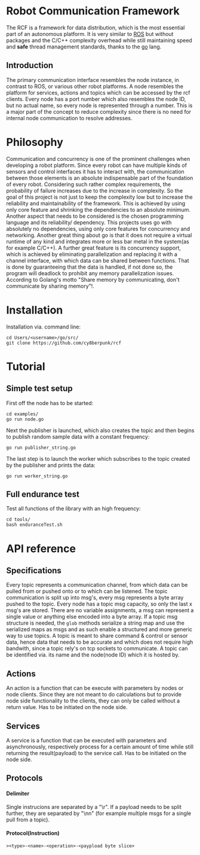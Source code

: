 # Robot Communication Framework

The RCF is a framework for data distribution, which is the most essential part of an autonomous platform. It is very similar to [ROS](https://www.ros.org/) but without packages and the C/C++ complexity overhead while still maintaining speed and **safe** thread management standards, thanks to the [go](https://golang.org/) lang.

## Introduction

The primary communication interface resembles the node instance, in contrast to ROS, or various other robot platforms. A node resembles the platform for services, actions and topics which can be accessed by the rcf clients.
Every node has a port number which also resembles the node ID, but no actual name, so every node is represented through a number. This is a major part of the concept to reduce complexity since there is no need for internal node communication to resolve addresses.

# Philosophy

Communication and concurrency is one of the prominent challenges when developing a robot platform. Since every robot can have multiple kinds of sensors and control interfaces it has to interact with, the communication between those elements is an absolute indispensable part of the foundation of every robot.
Considering such rather complex requirements, the probability of failure increases due to the increase in complexity. So the goal of this project is not just to keep the complexity low but to increase the reliability and maintainability of the framework. This is achieved by using only core feature and shrinking the dependencies to an absolute minimum. Another aspect that needs to be considered is the chosen programming language and its reliability/ dependency. This projects uses go with absolutely no dependencies, using only core features for concurrency and networking. Another great thing about go is that it does not require a virtual runtime of any kind and integrates more or less bar metal in the system(as for example C/C++). A further great feature is its concurrency support, which is achieved by eliminating parallelization and replacing it with a channel interface, with which data can be shared between functions. That is done by guaranteeing that the data is handled, if not done so, the program will deadlock to prohibit any memory parallelization issues. According to Golang's motto "Share memory by communicating, don't communicate by sharing memory"!. 

# Installation

Installation via. command line: <br>

`cd Users/<username>/go/src/ ` <br>
`git clone https://github.com/cy8berpunk/rcf` <br>

# Tutorial

## Simple test setup

First off the node has to be started:

`cd examples/ ` <br> 
`go run node.go` <br>
 
Next the publisher is launched, which also creates the topic and then begins to publish random sample data with a constant frequency:

`go run publisher_string.go` <br>

The last step is to launch the worker which subscribes to the topic created by the publisher and prints the data:

`go run worker_string.go` <br>

## Full endurance test

Test all functions of the library with an high frequency:

`cd tools/ ` <br> 
`bash enduranceTest.sh` <br>

# API reference

## Specifications

Every topic represents a communication channel, from which data can be pulled from or pushed onto or to which can be listened.
The topic communication is split up into msg's, every msg represents a byte array pushed to the topic. Every node has a topic msg capacity, so only the last x msg's are stored. There are no variable assignments, a msg can represent a single value or anything else encoded into a byte array. If a topic msg structure is needed, the `glob` methods serialize a string map and use the serialized maps as msgs and as such enable a structured and more generic way to use topics.
A topic is meant to share command & control or sensor data, hence data that needs to be accurate and which does not require high bandwith, since a topic rely's on tcp sockets to communicate.
A topic can be identified via. its name and the node(node ID) which it is hosted by.

## Actions

An action is a function that can be execute with parameters by nodes or node clients. Since they are not meant to do calculations but to provide node side functionality to the clients, they can only be called without a return value.
Has to be initiated on the node side.

## Services

A service is a function that can be executed with parameters and asynchronously, respectively process for a certain amount of time while still returning the result(payload) to the service call.
Has to be initiated on the node side.

## Protocols

#### Delimiter

Single instrucions are separated by a "\r". If a payload needs to be split further, they are separated by "\nn" (for example multiple msgs for a single pull from a topic).

#### Protocol(Instruction)

`><type>-<name>-<operation>-<paypload byte slice>`
